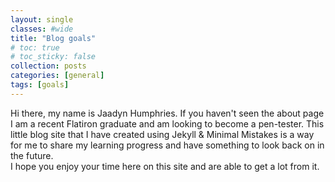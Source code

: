```yaml
---
layout: single
classes: #wide
title: "Blog goals"
# toc: true
# toc_sticky: false
collection: posts
categories: [general]
tags: [goals]
---
```

Hi there, my name is Jaadyn Humphries. If you haven't seen the about page I am a
recent Flatiron graduate and am looking to become a pen-tester. This little blog
site that I have created using Jekyll & Minimal Mistakes is a way for me to
share my learning progress and have something to look back on in the future.  
I hope you enjoy your time here on this site and are able to get a lot from it. 
